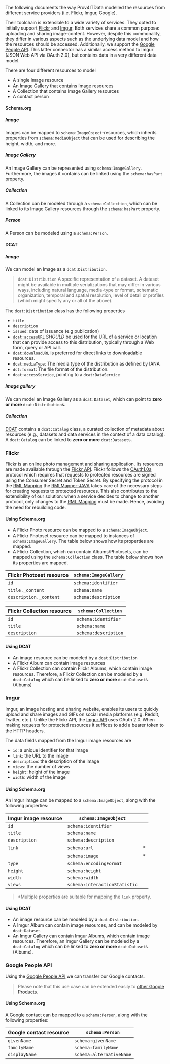 The following documents the way Prov4ITData modelled the resources from different service providers (i.e. Flickr, Imgur, Google).

Their toolchain is extensible to a wide variety of services.
They opted to initially support [Flickr](#Flickr) and [Imgur](#Imgur).
Both services share a common purpose: uploading and sharing image-content.
However, despite this commonality, they differ in various aspects such as the underlying data model and how the resources should be accessed.
Additionally, we support the [Google People API](#google-people-api).
This latter connector has a similar access method to Imgur (JSON Web API via OAuth 2.0), but contains data in a very different data model.

There are four different resources to model

- A single Image resource
- An Image Gallery that contains Image resources
- A Collection that contains Image Gallery resources
- A contact person

#### Schema.org

##### Image

Images can be mapped to `schema:ImageObject`-resources, which inherits properties from `schema:MediaObject` that can be used for describing the height, width, and more.

##### Image Gallery

An Image Gallery can be represented using `schema:ImageGallery`. Furthermore, the images it contains can be linked using the `schema:hasPart` property.

##### Collection

A Collection can be modeled through a `schema:Collection`, which can be linked to its Image Gallery resources through the `schema:hasPart` property.

##### Person

A Person can be modeled using a `schema:Person`.

#### DCAT

##### Image

We can model an Image as a `dcat:Distribution`.

> `dcat:Distribution`
> A specific representation of a dataset. A dataset might be available in multiple serializations that may differ in various ways, including natural language, media-type or format, schematic organization, temporal and spatial resolution, level of detail or profiles (which might specify any or all of the above).

The `dcat:Distribution` class has the following properties

- `title`
- `description`
- `issued`: date of issuance (e.g publication)
- [`dcat:accessURL`](https://www.w3.org/TR/vocab-dcat-2/#Property:distribution_access_url) *SHOULD* be used for the URL of a service or location that can provide access to this distribution, typically through a Web form, query or API call.
- [`dcat:downloadURL`](https://www.w3.org/TR/vocab-dcat-2/#Property:distribution_download_url) is preferred for direct links to downloadable resources.
- `dcat:mediaType`: The media type of the distribution as defined by IANA
- `dct:format`: The file format of the distribution.
- `dcat:accessService`, pointing to a `dcat:DataService`

##### Image gallery

We can model an Image Gallery as a `dcat:Dataset`, which can point to **zero or more** `dcat:Distribution`s.

##### Collection

[DCAT] contains a `dcat:Catalog` class, a curated collection of metadata about resources (e.g., datasets and data services in the context of a data catalog).
A `dcat:Catalog` can be linked to **zero or more** `dcat:Dataset`s.

### Flickr

Flickr is an online photo management and sharing application.
Its resources are made available through the [Flickr API][Flickr-API]. Flickr follows the [OAuth1.0a] protocol which requires that requests to protected resources are signed using the Consumer Secret and Token Secret. By specifying the protocol in the [RML Mapping][RML-mapping] the [RMLMapper-JAVA] takes care of the necessary steps for creating requests to protected resources. This also contributes to the extensibility of our solution: when a service decides to change to another protocol, only changes to the [RML Mapping][RML-mapping] must be made. Hence, avoiding the need for rebuilding code.

#### Using Schema.org

- A Flickr Photo resource can be mapped to a `schema:ImageObject`.
- A Flickr Photoset resource can be mapped to instances of `schema:ImageGallery`. The table below shows how its properties are mapped.
- A Flickr Collection, which can contain Albums/Photosets, can be mapped using the `schema:Collection` class. The table below shows how its properties are mapped.

| Flickr Photoset resource | `schema:ImageGallery` |
| ------------------------ | --------------------- |
| `id`                     | `schema:identifier`   |
| `title._content`         | `schema:name`         |
| `description._content`   | `schema:description`  |

| Flickr Collection resource | `schema:Collection`  |
| -------------------------- | -------------------- |
| `id`                       | `schema:identifier`  |
| `title`                    | `schema:name`        |
| `description`              | `schema:description` |

#### Using DCAT

- An image resource can be modeled by a `dcat:Distribution`
- A Flickr Album can contain image resources
- A Flickr Collection can contain Flickr Albums, which contain image resources. Therefore, a Flickr Collection can be modeled by a `dcat:Catalog` which can be linked to **zero or more** `dcat:Dataset`s (Albums)

### Imgur

Imgur, an image hosting and sharing website, enables its users to quickly upload and share images and GIFs on social media platforms (e.g. Reddit, Twitter, etc.).
Unlike the Flickr API, the [Imgur API][Imgur-API] uses OAuth 2.0.
When making requests for protected resources it suffices to add a bearer token to the HTTP headers.

The data fields mapped from the Imgur image resources are

- `id`: a unique identifier for that image
- `link`: the URL to the image
- `description`: the description of the image
- `views`: the number of views
- `height`: height of the image
- `width`: width of the image

#### Using Schema.org

An Imgur image can be mapped to a `schema:ImageObject`, along with the following properties:

| Imgur image resource | `schema:ImageObject`          |     |
| -------------------- | ----------------------------- | --- |
| `id`                 | `schema:identifier`           |     |
| `title`              | `schema:name`                 |     |
| `description`        | `schema:description`          |     |
| `link`               | `schema:url`                  | *   |
|                      | `schema:image`                | *   |
| `type`               | `schema:encodingFormat`       |     |
| `height`             | `schema:height`               |     |
| `width`              | `schema:width`                |     |
| `views`              | `schema:interactionStatistic` |     |

> *Multiple properties are suitable for mapping the `link` property.

#### Using DCAT

- An image resource can be modeled by a `dcat:Distribution`.
- A Imgur Album can contain image resources, and can be modeled by `dcat:Dataset`.
- An Imgur Gallery can contain Imgur Albums, which contain image resources. Therefore, an Imgur Gallery can be modeled by a `dcat:Catalog` which can be linked to **zero or more** `dcat:Dataset`s (Albums).

### Google People API

Using the [Google People API](https://developers.google.com/people?hl=en) we can transfer our Google contacts.

> Please note that this use case can be extended easily to [other Google Products](https://developers.google.com/products?hl=en).

#### Using Schema.org

A Google contact can be mapped to a `schema:Person`, along with the following properties:

| Google contact resource | `schema:Person`          |
| ----------------------- | ------------------------ |
| `givenName`             | `schema:givenName`       |
| `familyName`            | `schema:familyName`      |
| `displayName`           | `schema:alternativeName` |



[PROV4ITDaTa-demo-HTML]: https://camps.aptaracorp.com/ACM_PMS/PMS/ACM/WWW21COMPANION/136/7b7ad165-8c01-11eb-8d84-166a08e17233/OUT/www21companion-136.html
[PROV4IDaTa-demo-pdf]: https://biblio.ugent.be/publication/8704820/file/8704821.pdf

[RML-mapping]: #rml-mapping-documents
[provenance]: #automatic-data-provenance-generation

[Comunica]: https://comunica.dev/
[DCAT]: https://www.w3.org/TR/vocab-dcat-2/
[DTP]: https://datatransferproject.dev/
[FAIR]: https://www.go-fair.org/
[Flickr]: https://www.flickr.com/about
[Flickr-API]: https://www.flickr.com/services/developer/api/
[HTTPS]: https://www.ietf.org/rfc/rfc2818.txt
[Google People API]: https://developers.google.com/people?hl=en
[Imgur]: https://imgur.com/
[Imgur-API]: https://apidocs.imgur.com/
[KGC]: https://www.knowledgegraph.tech/
[KGC-PDF]: assets/presentation-kgc2021.pdf
[KGC-VIDEO]: https://knowledgegraphconference.vhx.tv/packages/kgc-21-attendees/videos/ben-de-meester-prov4itdata-flexible-knowledge-graph-generation-within-reach
[LDP]: https://www.w3.org/TR/ldp/
[OAuth]: https://oauth.net/
[OAuth1.0a]: https://oauth.net/core/1.0a/
[OpenIDConnect]: https://openid.net/connect/
[PIMS]: https://edps.europa.eu/data-protection/our-work/subjects/personal-information-management-system_en
[PROV-O]: https://www.w3.org/TR/prov-o/
[RDF]: https://www.w3.org/TR/rdf-concepts/
[REST]: https://www.ics.uci.edu/~fielding/pubs/dissertation/top.htm
[R2RML]: https://www.w3.org/TR/r2rml/
[RML.io]: https://rml.io
[RML-spec]: http://rml.io/spec.html
[RMLMapper-JAVA]: https://github.com/RMLio/rmlmapper-java
[RMLMapper-api]: https://github.com/RMLio/rmlmapper-webapi-js
[Schema.org]: https://schema.org/docs/full.html
[Solid]: https://inrupt.com/solid/
[Turtle]: https://www.w3.org/TR/turtle/
[WWW2021]: https://www2021.thewebconf.org/
[WWW2021-PDF]: assets/presentation-www2021.pdf
[WWW2021-VIDEO]: https://youtu.be/vwobfnAuxf0
